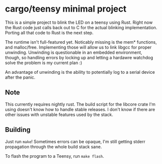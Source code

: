 # cargo/teensy minimal project

This is a simple project to blink the LED on a teensy using
Rust. Right now the Rust code just calls back out to C for the actual
blinking implementation. Porting all that code to Rust is the next
step.

The runtime isn't full-featured yet. Noticably missing is the mem*
functions, and malloc/free. Implementing those will allow us to link
libgcc for proper unwinding. Unwinding is questionable in an embedded
environment, though, so handling errors by locking up and letting a
hardawre watchdog solve the problem is my current plan :)

An advantage of unwinding is the ability to potentially log to a
serial device after the panic.

## Note

This currently requires nightly rust. The build script for the libcore
crate I'm using doesn't know how to handle stable releases. I don't
know if there are other issues with unstable features used by the
stack.

## Building

Just run `make`! Sometimes errors can be opaque, I'm still getting
stderr propagation through the whole build stack sane.

To flash the program to a Teensy, run `make flash`.
